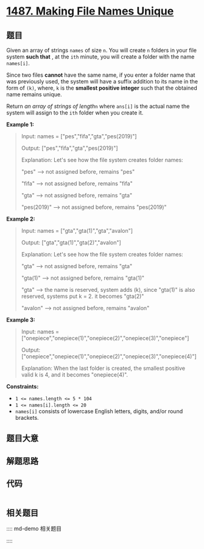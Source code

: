 # [1487. Making File Names Unique](https://leetcode.com/problems/making-file-names-unique)

## 题目

Given an array of strings `names` of size `n`. You will create `n` folders in
your file system **such that** , at the `ith` minute, you will create a folder
with the name `names[i]`.

Since two files **cannot** have the same name, if you enter a folder name that
was previously used, the system will have a suffix addition to its name in the
form of `(k)`, where, `k` is the **smallest positive integer** such that the
obtained name remains unique.

Return _an array of strings of length_`n` where `ans[i]` is the actual name
the system will assign to the `ith` folder when you create it.



**Example 1:**

> Input: names = ["pes","fifa","gta","pes(2019)"]
> 
> Output: ["pes","fifa","gta","pes(2019)"]
> 
> Explanation: Let's see how the file system creates folder names:
> 
> "pes" --> not assigned before, remains "pes"
> 
> "fifa" --> not assigned before, remains "fifa"
> 
> "gta" --> not assigned before, remains "gta"
> 
> "pes(2019)" --> not assigned before, remains "pes(2019)"

**Example 2:**

> Input: names = ["gta","gta(1)","gta","avalon"]
> 
> Output: ["gta","gta(1)","gta(2)","avalon"]
> 
> Explanation: Let's see how the file system creates folder names:
> 
> "gta" --> not assigned before, remains "gta"
> 
> "gta(1)" --> not assigned before, remains "gta(1)"
> 
> "gta" --> the name is reserved, system adds (k), since "gta(1)" is also reserved, systems put k = 2. it becomes "gta(2)"
> 
> "avalon" --> not assigned before, remains "avalon"

**Example 3:**

> Input: names = ["onepiece","onepiece(1)","onepiece(2)","onepiece(3)","onepiece"]
> 
> Output: ["onepiece","onepiece(1)","onepiece(2)","onepiece(3)","onepiece(4)"]
> 
> Explanation: When the last folder is created, the smallest positive valid k is 4, and it becomes "onepiece(4)".

**Constraints:**

  * `1 <= names.length <= 5 * 104`
  * `1 <= names[i].length <= 20`
  * `names[i]` consists of lowercase English letters, digits, and/or round brackets.


## 题目大意

## 解题思路

## 代码

```javascript

```

## 相关题目

:::: md-demo 相关题目

::::
